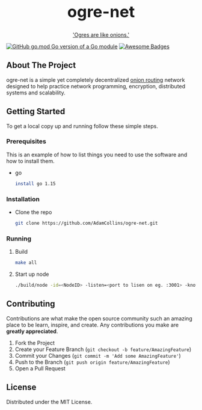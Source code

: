 
<!-- PROJECT SHIELDS -->
<!--
*** I'm using markdown "reference style" links for readability.
*** Reference links are enclosed in brackets [ ] instead of parentheses ( ).
*** See the bottom of this document for the declaration of the reference variables
*** for contributors-url, forks-url, etc. This is an optional, concise syntax you may use.
*** https://www.markdownguide.org/basic-syntax/#reference-style-links
-->



<!-- PROJECT LOGO -->
<!-- <br /> -->
<!-- <p align="center">
  <a href="https://github.com/AdamCollins/ogre-net">
    <img src="images/logo.png" alt="Logo" width="80" height="80">
  </a> -->

  <h1 align="center" style="font-size:3em">ogre-net</h3>

  <p align="center">
    <a href="https://youtu.be/-FtCTW2rVFM?t=20">'Ogres are like onions.'</a>
    <br />
    <!-- <a href="https://github.com/AdamCollins/ogre-net"><strong>Explore the docs »</strong></a> -->
    <!-- <br /> -->
    <!-- <br /> -->
    <!-- <a href="https://github.com/AdamCollins/ogre-net">View Demo</a> -->
    <!-- · -->
    <!-- <a href="https://github.com/AdamCollins/ogre-net/issues">Report Bug</a> -->
    <!-- · -->
    <!-- <a href="https://github.com/AdamCollins/ogre-net/issues">Request Feature</a> -->
  </p>
</p>

<!-- [![Forks][forks-shield]][forks-url]

[![Stargazers][stars-shield]][stars-url]

[![Issues][issues-shield]][issues-url]

[![MIT License][license-shield]][license-url]

[![LinkedIn][linkedin-shield]][linkedin-url] -->

[![GitHub go.mod Go version of a Go module](https://img.shields.io/github/go-mod/go-version/AdamCollins/ogre-net.svg)](https://github.com/AdamCollins/ogre-net)
[![Awesome Badges](https://img.shields.io/badge/status-development-blue.svg)](https://github.com/AdamCollins/ovre-net/issues)

<!-- TABLE OF CONTENTS
<details open="open">
  <summary><h2 style="display: inline-block">Table of Contents</h2></summary>
  <ol>
    <li>
      <a href="#about-the-project">About The Project</a>
      <ul>
        <li><a href="#built-with">Built With</a></li>
      </ul>
    </li>
    <li>
      <a href="#getting-started">Getting Started</a>
      <ul>
        <li><a href="#prerequisites">Prerequisites</a></li>
        <li><a href="#installation">Installation</a></li>
      </ul>
    </li>
    <li><a href="#usage">Usage</a></li>
    <li><a href="#roadmap">Roadmap</a></li>
    <li><a href="#contributing">Contributing</a></li>
    <li><a href="#license">License</a></li>
    <li><a href="#contact">Contact</a></li>
    <li><a href="#acknowledgements">Acknowledgements</a></li>
  </ol>
</details> -->



<!-- ABOUT THE PROJECT -->
## About The Project
ogre-net is a simple yet completely decentralized [onion routing](https://en.wikipedia.org/wiki/Onion_routing) network designed to help practice network programming, encryption, distributed systems and scalability.
<!-- [![Product Name Screen Shot][product-screenshot]](https://example.com)

Here's a blank template to get started:
**To avoid retyping too much info. Do a search and replace with your text editor for the following:**
`AdamCollins`, `ogre-net`, `twitter_handle`, `email`, `project_title`, `project_description`


### Built With

* []()
* []()
* []()
 -->


<!-- GETTING STARTED -->
## Getting Started

To get a local copy up and running follow these simple steps.

### Prerequisites

This is an example of how to list things you need to use the software and how to install them.
* go
  ```sh
  install go 1.15
  ```

### Installation

* Clone the repo
   ```sh
   git clone https://github.com/AdamCollins/ogre-net.git
   ```
### Running   
1. Build
   ```sh
   make all
   ```
2. Start up node
   ```sh
   ./build/node -id=<NodeID> -listen=<port to lisen on eg. :3001> -knows=<address of prexisting node eg. :3000 (leave blank if first) >
   ```



<!-- USAGE EXAMPLES
## Usage

Use this space to show useful examples of how a project can be used. Additional screenshots, code examples and demos work well in this space. You may also link to more resources.

_For more examples, please refer to the [Documentation](https://example.com)_ -->


<!-- 
ROADMAP
## Roadmap

See the [open issues](https://github.com/AdamCollins/ogre-net/issues) for a list of proposed features (and known issues).

 -->

<!-- CONTRIBUTING -->
## Contributing

Contributions are what make the open source community such an amazing place to be learn, inspire, and create. Any contributions you make are **greatly appreciated**.

1. Fork the Project
2. Create your Feature Branch (`git checkout -b feature/AmazingFeature`)
3. Commit your Changes (`git commit -m 'Add some AmazingFeature'`)
4. Push to the Branch (`git push origin feature/AmazingFeature`)
5. Open a Pull Request



<!-- LICENSE -->
## License

Distributed under the MIT License.

<!-- 
ACKNOWLEDGEMENTS
## Acknowledgements

* []()
* []()
* []()

 -->



<!-- MARKDOWN LINKS & IMAGES -->
<!-- https://www.markdownguide.org/basic-syntax/#reference-style-links -->
[contributors-shield]: https://img.shields.io/github/contributors/AdamCollins/repo.svg?style=for-the-badge
[contributors-url]: https://github.com/AdamCollins/repo/graphs/contributors
[forks-shield]: https://img.shields.io/github/forks/AdamCollins/repo.svg?style=for-the-badge
[forks-url]: https://github.com/AdamCollins/repo/network/members
[stars-shield]: https://img.shields.io/github/stars/AdamCollins/repo.svg?style=for-the-badge
[stars-url]: https://github.com/AdamCollins/repo/stargazers
[issues-shield]: https://img.shields.io/github/issues/AdamCollins/repo.svg?style=for-the-badge
[issues-url]: https://github.com/AdamCollins/repo/issues
[license-shield]: https://img.shields.io/github/license/AdamCollins/repo.svg?style=for-the-badge
[license-url]: https://github.com/AdamCollins/repo/blob/master/LICENSE.txt
[linkedin-shield]: https://img.shields.io/badge/-LinkedIn-black.svg?style=for-the-badge&logo=linkedin&colorB=555
[linkedin-url]: https://www.linkedin.com/in/adam-collins-dev/
